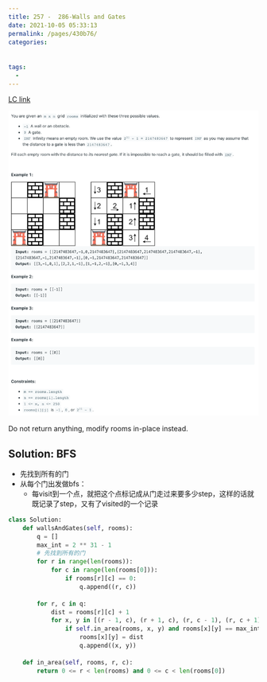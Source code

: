 ```yaml
---
title: 257 -  286-Walls and Gates
date: 2021-10-05 05:33:13
permalink: /pages/430b76/
categories:
  

tags:
  - 
---
```

[LC link](https://leetcode.com/problems/walls-and-gates/)

![](https://raw.githubusercontent.com/emmableu/image/master/286-0.png)

Do not return anything, modify rooms in-place instead.

## Solution: BFS
- 先找到所有的门
- 从每个门出发做bfs：
  - 每visit到一个点，就把这个点标记成从门走过来要多少step，这样的话就既记录了step，又有了visited的一个记录
```python
class Solution:
    def wallsAndGates(self, rooms):
        q = []
        max_int = 2 ** 31 - 1
        # 先找到所有的门
        for r in range(len(rooms)):
            for c in range(len(rooms[0])):
                if rooms[r][c] == 0:
                    q.append((r, c))

        for r, c in q:
            dist = rooms[r][c] + 1
            for x, y in [(r - 1, c), (r + 1, c), (r, c - 1), (r, c + 1)]:
                if self.in_area(rooms, x, y) and rooms[x][y] == max_int:
                    rooms[x][y] = dist
                    q.append((x, y))

    def in_area(self, rooms, r, c):
        return 0 <= r < len(rooms) and 0 <= c < len(rooms[0])
```
